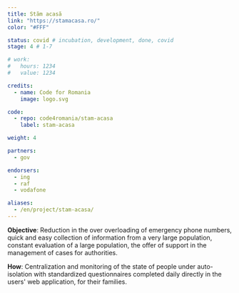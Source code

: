 ```yaml
---
title: Stăm acasă
link: "https://stamacasa.ro/"
color: "#FFF"

status: covid # incubation, development, done, covid
stage: 4 # 1-7

# work:
#   hours: 1234
#   value: 1234

credits:
  - name: Code for Romania
    image: logo.svg

code:
  - repo: code4romania/stam-acasa
    label: stam-acasa

weight: 4

partners:
  - gov

endorsers:
  - ing
  - raf
  - vodafone

aliases:
  - /en/project/stam-acasa/
---
```


**Objective**: Reduction in the over overloading of emergency phone numbers, quick and easy collection of information from a very large population, constant evaluation of a large population, the offer of support in the management of cases for authorities.

**How**: Centralization and monitoring of the state of people under auto-isolation with standardized questionnaires completed daily directly in the users' web application, for their families.
